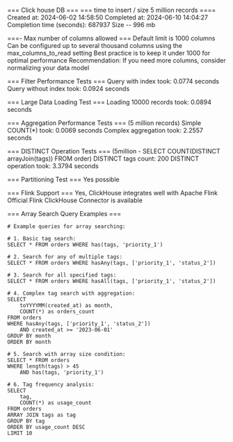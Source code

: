 === Click house DB ===
=== time to insert / size 5 million records ==== 
Created at: 2024-06-02 14:58:50
Completed at: 2024-06-10 14:04:27
Completion time (seconds): 687937
Size -- 996 mb

===- Max number of columns allowed === 
Default limit is 1000 columns
Can be configured up to several thousand columns using the max_columns_to_read setting
Best practice is to keep it under 1000 for optimal performance
Recommendation: If you need more columns, consider normalizing your data model

=== Filter Performance Tests ===
Query with index took: 0.0774 seconds
Query without index took: 0.0924 seconds

=== Large Data Loading Test ===
Loading 10000 records took: 0.0894 seconds

=== Aggregation Performance Tests === (5 million records)
Simple COUNT(*) took: 0.0069 seconds
Complex aggregation took: 2.2557 seconds

=== DISTINCT Operation Tests === (5million - SELECT COUNT(DISTINCT arrayJoin(tags)) FROM order)
DISTINCT tags count: 200
DISTINCT operation took: 3.3794 seconds

=== Partitioning Test ===
Yes possible 

=== Flink Support === 
Yes, ClickHouse integrates well with Apache Flink
Official Flink ClickHouse Connector is available 

=== Array Search Query Examples ===

    # Example queries for array searching:
    
    # 1. Basic tag search:
    SELECT * FROM orders WHERE has(tags, 'priority_1')
    
    # 2. Search for any of multiple tags:
    SELECT * FROM orders WHERE hasAny(tags, ['priority_1', 'status_2'])
    
    # 3. Search for all specified tags:
    SELECT * FROM orders WHERE hasAll(tags, ['priority_1', 'status_2'])
    
    # 4. Complex tag search with aggregation:
    SELECT 
        toYYYYMM(created_at) as month,
        COUNT(*) as orders_count
    FROM orders
    WHERE hasAny(tags, ['priority_1', 'status_2'])
        AND created_at >= '2023-06-01'
    GROUP BY month
    ORDER BY month
    
    # 5. Search with array size condition:
    SELECT * FROM orders 
    WHERE length(tags) > 45 
        AND has(tags, 'priority_1')
    
    # 6. Tag frequency analysis:
    SELECT 
        tag,
        COUNT(*) as usage_count
    FROM orders
    ARRAY JOIN tags as tag
    GROUP BY tag
    ORDER BY usage_count DESC
    LIMIT 10

